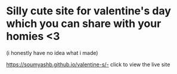 # Silly cute site for valentine's day which you can share with your homies <3

(i honestly have no idea what i made)

https://soumyashb.github.io/valentine-s/- click to view the live site 
